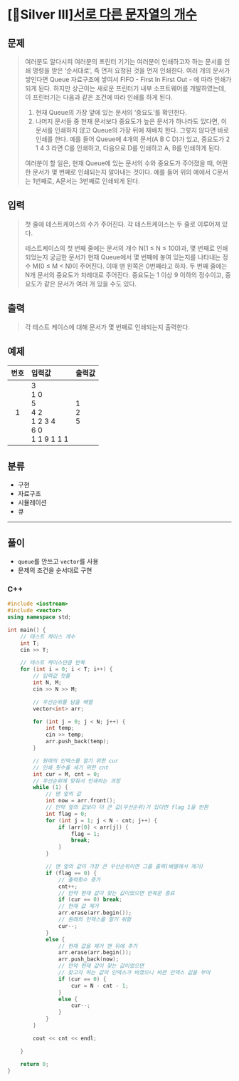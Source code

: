 # [🥈Silver Ⅲ][서로 다른 문자열의 개수](https://www.acmicpc.net/problem/11478)
## 문제
> 여러분도 알다시피 여러분의 프린터 기기는 여러분이 인쇄하고자 하는 문서를 인쇄 명령을 받은 ‘순서대로’, 즉 먼저 요청된 것을 먼저 인쇄한다. 여러 개의 문서가 쌓인다면 Queue 자료구조에 쌓여서 FIFO - First In First Out - 에 따라 인쇄가 되게 된다. 하지만 상근이는 새로운 프린터기 내부 소프트웨어를 개발하였는데, 이 프린터기는 다음과 같은 조건에 따라 인쇄를 하게 된다.
>
> 1. 현재 Queue의 가장 앞에 있는 문서의 ‘중요도’를 확인한다.
> 2. 나머지 문서들 중 현재 문서보다 중요도가 높은 문서가 하나라도 있다면, 이 문서를 인쇄하지 않고 Queue의 가장 뒤에 재배치 한다. 그렇지 않다면 바로 인쇄를 한다.
> 예를 들어 Queue에 4개의 문서(A B C D)가 있고, 중요도가 2 1 4 3 라면 C를 인쇄하고, 다음으로 D를 인쇄하고 A, B를 인쇄하게 된다.
>
> 여러분이 할 일은, 현재 Queue에 있는 문서의 수와 중요도가 주어졌을 때, 어떤 한 문서가 몇 번째로 인쇄되는지 알아내는 것이다. 예를 들어 위의 예에서 C문서는 1번째로, A문서는 3번째로 인쇄되게 된다.
## 입력
> 첫 줄에 테스트케이스의 수가 주어진다. 각 테스트케이스는 두 줄로 이루어져 있다.
> 
> 테스트케이스의 첫 번째 줄에는 문서의 개수 N(1 ≤ N ≤ 100)과, 몇 번째로 인쇄되었는지 궁금한 문서가 현재 Queue에서 몇 번째에 놓여 있는지를 나타내는 정수 M(0 ≤ M < N)이 주어진다. 이때 맨 왼쪽은 0번째라고 하자. 두 번째 줄에는 N개 문서의 중요도가 차례대로 주어진다. 중요도는 1 이상 9 이하의 정수이고, 중요도가 같은 문서가 여러 개 있을 수도 있다.
## 출력
> 각 테스트 케이스에 대해 문서가 몇 번째로 인쇄되는지 출력한다.
## 예제
| 번호 | 입력값 | 출력값 |
|:---:|:---|:---|
|1|3</br>1 0</br>5</br>4 2</br>1 2 3 4</br>6 0</br>1 1 9 1 1 1|1</br>2</br>5|

## 분류
+ 구현
+ 자료구조
+ 시뮬레이션
+ 큐

---------
## 풀이
+ `queue`를 안쓰고 `vector`를 사용
+ 문제의 조건을 순서대로 구현

### C++
```C++
#include <iostream>
#include <vector>
using namespace std;

int main() {
	// 테스트 케이스 개수
	int T;
	cin >> T;

	// 테스트 케이스만큼 반복
	for (int i = 0; i < T; i++) {
		// 입력값 첫줄
		int N, M;
		cin >> N >> M;

		// 우선순위를 담을 배열
		vector<int> arr;

		for (int j = 0; j < N; j++) {
			int temp;
			cin >> temp;
			arr.push_back(temp);
		}

		// 원래의 인덱스를 알기 위한 cur
		// 인쇄 횟수를 세기 위한 cnt
		int cur = M, cnt = 0;
		// 우선순위에 맞춰서 인쇄하는 과정
		while (1) {
			// 맨 앞의 값
			int now = arr.front();
			// 만약 앞의 값보다 더 큰 값(우선순위)가 있다면 flag 1을 반환
			int flag = 0;
			for (int j = 1; j < N - cnt; j++) {
				if (arr[0] < arr[j]) {
					flag = 1;
					break;
				}
			}

			// 맨 앞의 값이 가장 큰 우선순위이면 그를 출력(배열에서 제거)
			if (flag == 0) {
				// 출력횟수 증가
				cnt++;
				// 만약 현재 값이 찾는 값이었으면 반복문 종료
				if (cur == 0) break;
				// 현재 값 제거
				arr.erase(arr.begin());
				// 원래의 인덱스를 알기 위함
				cur--;
			}
			else {
				// 현재 값을 제거 맨 뒤에 추가
				arr.erase(arr.begin());
				arr.push_back(now);
				// 만약 현재 값이 찾는 값이었으면
				// 찾고자 하는 값의 인덱스가 바꼈으니 바뀐 인덱스 값을 부여
				if (cur == 0) {
					cur = N - cnt - 1;
				}
				else {
					cur--;
				}
			}
		}

		cout << cnt << endl;

	}

	return 0;
}
```